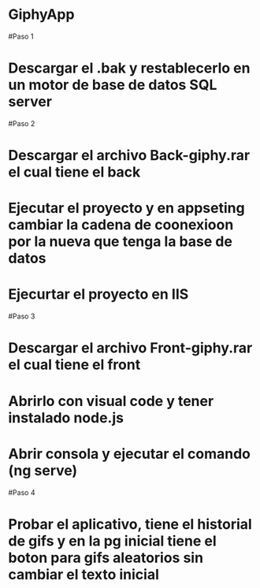 # GiphyApp

#Paso 1
# Descargar el .bak y restablecerlo en un motor de base de datos SQL server 

#Paso 2 
# Descargar el archivo Back-giphy.rar el cual tiene el back 
# Ejecutar el proyecto y en appseting cambiar la cadena de coonexioon por la nueva que tenga la base de datos 
# Ejecurtar el proyecto en IIS 

#Paso 3 
# Descargar el archivo Front-giphy.rar el cual tiene el front 
# Abrirlo con visual code y tener instalado node.js 
# Abrir consola y ejecutar el comando (ng serve)

#Paso 4
# Probar el aplicativo, tiene el historial de gifs y en la pg inicial tiene el boton para gifs aleatorios sin cambiar el texto inicial 
